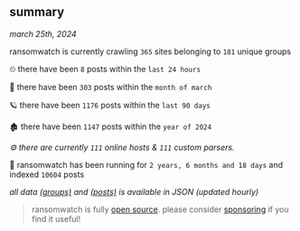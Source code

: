 
## summary
_march 25th, 2024_

ransomwatch is currently crawling `365` sites belonging to `181` unique groups

⏲ there have been `8` posts within the `last 24 hours`

🦈 there have been `303` posts within the `month of march`

🪐 there have been `1176` posts within the `last 90 days`

🏚 there have been `1147` posts within the `year of 2024`

_⚙️ there are currently `111` online hosts & `111` custom parsers._

🦕 ransomwatch has been running for `2 years, 6 months and 18 days` and indexed `10604` posts

_all data  [(groups)](http://ransomwhat.telemetry.ltd/groups) and [(posts)](http://ransomwhat.telemetry.ltd/posts) is available in JSON (updated hourly)_

> ransomwatch is fully [open source](https://github.com/joshhighet/ransomwatch#ransomwatch--). please consider [sponsoring](https://github.com/sponsors/joshhighet) if you find it useful!
